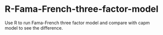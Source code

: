 # R-Fama-French-three-factor-model
Use R to run Fama-French three factor model and compare with capm model to see the difference.

